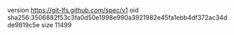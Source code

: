version https://git-lfs.github.com/spec/v1
oid sha256:3506882f53c3fa0d50e1998e990a3921982e45fa1ebb4df372ac34dde9819c5e
size 11499
